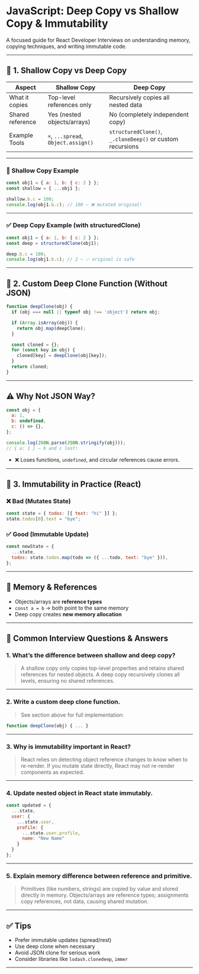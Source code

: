 
# JavaScript: Deep Copy vs Shallow Copy & Immutability

A focused guide for React Developer Interviews on understanding memory, copying techniques, and writing immutable code.

---

## 🔄 1. Shallow Copy vs Deep Copy

| Aspect           | Shallow Copy                          | Deep Copy                          |
|------------------|----------------------------------------|-------------------------------------|
| What it copies   | Top-level references only              | Recursively copies all nested data |
| Shared reference | Yes (nested objects/arrays)            | No (completely independent copy)   |
| Example Tools    | `=`, `...spread`, `Object.assign()`     | `structuredClone()`, `_.cloneDeep()` or custom recursions |

---

### 🧪 Shallow Copy Example

```js
const obj1 = { a: 1, b: { c: 2 } };
const shallow = { ...obj1 };

shallow.b.c = 100;
console.log(obj1.b.c); // 100 — ❌ mutated original!
```

---

### ✅ Deep Copy Example (with structuredClone)

```js
const obj1 = { a: 1, b: { c: 2 } };
const deep = structuredClone(obj1);

deep.b.c = 100;
console.log(obj1.b.c); // 2 — ✅ original is safe
```

---

## 🔧 2. Custom Deep Clone Function (Without JSON)

```js
function deepClone(obj) {
  if (obj === null || typeof obj !== 'object') return obj;

  if (Array.isArray(obj)) {
    return obj.map(deepClone);
  }

  const cloned = {};
  for (const key in obj) {
    cloned[key] = deepClone(obj[key]);
  }
  return cloned;
}
```

---

## ⚠️ Why Not JSON Way?

```js
const obj = {
  a: 1,
  b: undefined,
  c: () => {},
};

console.log(JSON.parse(JSON.stringify(obj))); 
// { a: 1 } — b and c lost!
```

- ❌ Loses functions, `undefined`, and circular references cause errors.

---

## 📘 3. Immutability in Practice (React)

### ❌ Bad (Mutates State)
```js
const state = { todos: [{ text: "hi" }] };
state.todos[0].text = "bye";
```

### ✅ Good (Immutable Update)
```js
const newState = {
  ...state,
  todos: state.todos.map(todo => ({ ...todo, text: "bye" })),
};
```

---

## 🧠 Memory & References

- Objects/arrays are **reference types**
- `const a = b` → both point to the same memory
- Deep copy creates **new memory allocation**

---

## 🧪 Common Interview Questions & Answers

### 1. **What’s the difference between shallow and deep copy?**

> A shallow copy only copies top-level properties and retains shared references for nested objects. A deep copy recursively clones all levels, ensuring no shared references.

---

### 2. **Write a custom deep clone function.**

> See section above for full implementation:
```js
function deepClone(obj) { ... }
```

---

### 3. **Why is immutability important in React?**

> React relies on detecting object reference changes to know when to re-render. If you mutate state directly, React may not re-render components as expected.

---

### 4. **Update nested object in React state immutably.**

```js
const updated = {
  ...state,
  user: {
    ...state.user,
    profile: {
      ...state.user.profile,
      name: "New Name"
    }
  }
};
```

---

### 5. **Explain memory difference between reference and primitive.**

> Primitives (like numbers, strings) are copied by value and stored directly in memory. Objects/arrays are reference types; assignments copy references, not data, causing shared mutation.

---

## ✅ Tips
- Prefer immutable updates (spread/rest)
- Use deep clone when necessary
- Avoid JSON clone for serious work
- Consider libraries like `lodash.clonedeep`, `immer`

---
